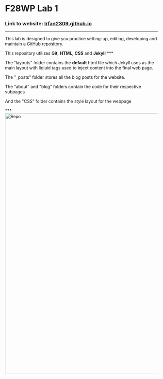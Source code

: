 # F28WP Lab 1


### Link to website: [Irfan2309.github.io](https://irfan2309.github.io)
***

<p>This lab is designed to give you practice setting-up, editing, developing and maintain a GitHub repository.</p>
<p>This repository utilizes <b>Git</b>, <b>HTML</b>, <b>CSS</b> and <b>Jekyll</b>
***
  
<p>The "layouts" folder contains the <b>default</b> html file which Jekyll uses as the main layout with liqiuid tags used to inject content into the final web page. </p>
  
<p>The "_posts" folder stores all the blog posts for the website.</p>

<p>The "about" and "blog" folders contain the code for their respective subpages</p>
<p>And the "CSS" folder contains the style layout for the webpage</p>
***
<img width="859" alt="Repo" src="https://user-images.githubusercontent.com/90820501/135032705-f7fd4a3a-0091-43d9-8958-6f9e0963ed0f.png">



